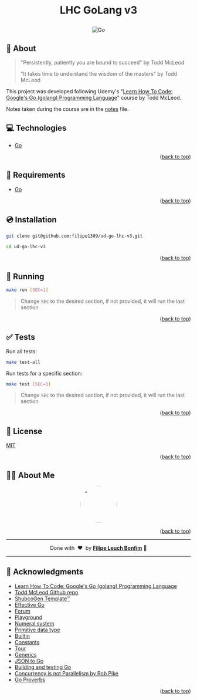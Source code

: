 
<a name="readme-top"></a>

# <p align="center">LHC GoLang v3</p>

<p align="center">
    <img src="https://img.shields.io/badge/Code-Go-informational?style=flat-square&logo=go&color=00ADD8" alt="Go" />
</p>

## 💬 About

> "Persistently, patiently you are bound to succeed" by Todd McLeod
>
> "It takes time to understand the wisdom of the masters" by Todd McLeod

This project was developed following Udemy's "[Learn How To Code: Google's Go (golang) Programming Language](https://www.udemy.com/course/learn-how-to-code)" course by Todd McLeod.

Notes taken during the course are in the [notes](notes.md) file.

## :computer: Technologies

- [Go](https://golang.org/)

<p align="right">(<a href="#readme-top">back to top</a>)</p>

## :scroll: Requirements

- [Go](https://golang.org/)

<p align="right">(<a href="#readme-top">back to top</a>)</p>

## :cd: Installation

```sh
git clone git@github.com:filipe1309/ud-go-lhc-v3.git
```

```sh
cd ud-go-lhc-v3
```

<p align="right">(<a href="#readme-top">back to top</a>)</p>

## :runner: Running

```sh
make run [SEC=1]
```
> Change `SEC` to the desired section, if not provided, it will run the last section


<p align="right">(<a href="#readme-top">back to top</a>)</p>

## :white_check_mark: Tests

Run all tests:

```sh
make test-all
```

Run tests for a specific section:

```sh
make test [SEC=1]
```
> Change `SEC` to the desired section, if not provided, it will run the last section

<p align="right">(<a href="#readme-top">back to top</a>)</p>


<!-- 

## Contributing

Pull requests are welcome. For major changes, please open an issue first to discuss what you would like to change.

Please make sure to update tests as appropriate. -->

## :memo: License

[MIT](https://choosealicense.com/licenses/mit/)

<p align="right">(<a href="#readme-top">back to top</a>)</p>

## 🧙‍♂️ About Me

<p align="center">
    <a style="font-weight: bold" href="https://github.com/filipe1309/">
    <img style="border-radius:50%" width="100px; "src="https://github.com/filipe1309.png"/>
    </a>
</p>

<p align="right">(<a href="#readme-top">back to top</a>)</p>

---

<p align="center">
    Done with&nbsp;&nbsp;♥️&nbsp;&nbsp;by <a style="font-weight: bold" href="https://github.com/filipe1309/">Filipe Leuch Bonfim</a> 🖖
</p>

---

## :clap: Acknowledgments

- [Learn How To Code: Google's Go (golang) Programming Language](https://www.udemy.com/course/learn-how-to-code)
- [Todd McLeod Github repo](https://github.com/GoesToEleven/learn-to-code-go-version-03)
- [ShubcoGen Template™](https://github.com/filipe1309/shubcogen-template)
- [Effective Go](https://go.dev/doc/effective_go)
- [Forum](https://forum.golangbridge.org/)
- [Playground](https://go.dev/play/)
- [Numeral system](https://en.wikipedia.org/wiki/Numeral_system)
- [Primitive data type](https://en.wikipedia.org/wiki/Primitive_data_type)
- [Builtin](https://pkg.go.dev/builtin)
- [Constants](https://go.dev/blog/constants)
- [Tour](https://go.dev/tour/list)
- [Generics](https://go.dev/doc/tutorial/generics)
- [JSON to Go](https://mholt.github.io/json-to-go/)
- [Building and testing Go](https://docs.github.com/en/actions/automating-builds-and-tests/building-and-testing-go)
- [Concurrency is not Parallelism by Rob Pike](https://www.youtube.com/watch?v=oV9rvDllKEg&ab_channel=gnbitcom)
- [Go Proverbs](https://go-proverbs.github.io/)


<p align="right">(<a href="#readme-top">back to top</a>)</p>

